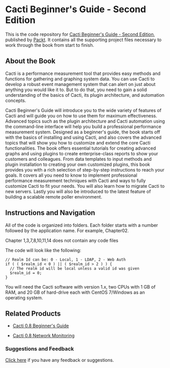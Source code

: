 # Cacti Beginner's Guide - Second Edition
This is the code repository for [Cacti Beginner's Guide - Second Edition](https://www.packtpub.com/networking-and-servers/cacti-beginners-guide-second-edition?utm_source=github&utm_medium=repository&utm_campaign=9781788299183), published by [Packt](https://www.packtpub.com/?utm_source=github). It contains all the supporting project files necessary to work through the book from start to finish.
## About the Book
Cacti is a performance measurement tool that provides easy methods and functions for gathering and graphing system data. You can use Cacti to develop a robust event management system that can alert on just about anything you would like it to. But to do that, you need to gain a solid understanding of the basics of Cacti, its plugin architecture, and automation concepts.

Cacti Beginner's Guide will introduce you to the wide variety of features of Cacti and will guide you on how to use them for maximum effectiveness. Advanced topics such as the plugin architecture and Cacti automation using the command-line interface will help you build a professional performance measurement system. Designed as a beginner's guide, the book starts off with the basics of installing and using Cacti, and also covers the advanced topics that will show you how to customize and extend the core Cacti functionalities. The book offers essential tutorials for creating advanced graphs and using plugins to create enterprise-class reports to show your customers and colleagues. From data templates to input methods and plugin installation to creating your own customized plugins, this book provides you with a rich selection of step-by-step instructions to reach your goals. It covers all you need to know to implement professional performance measurement techniques with Cacti and ways to fully customize Cacti to fit your needs. You will also learn how to migrate Cacti to new servers. Lastly you will also be introduced to the latest feature of building a scalable remote poller environment.
## Instructions and Navigation
All of the code is organized into folders. Each folder starts with a number followed by the application name. For example, Chapter02.

Chapter 1,3,7,8,10,11,14 does not contain any code files

The code will look like the following:
```
// Realm Id can be: 0 - Local, 1 - LDAP, 2 - Web Auth
if ( ( $realm_id < 0 ) || ( $realm_id > 2 ) ) {
  // The realm id will be local unless a valid id was given
  $realm_id = 0;
}
```

You will need the Cacti software with version 1.x, two CPUs with 1 GB of RAM, and 20 GB of hard-drive each with CentOS 7/Windows as an operating system.

## Related Products
* [Cacti 0.8 Beginner's Guide](https://www.packtpub.com/networking-and-servers/cacti-08-beginners-guide?utm_source=github&utm_medium=repository&utm_campaign=9781849513920)

* [Cacti 0.8 Network Monitoring](https://www.packtpub.com/networking-and-servers/cacti-08-network-monitoring?utm_source=github&utm_medium=repository&utm_campaign=9781847195968)

### Suggestions and Feedback
[Click here](https://docs.google.com/forms/d/e/1FAIpQLSe5qwunkGf6PUvzPirPDtuy1Du5Rlzew23UBp2S-P3wB-GcwQ/viewform) if you have any feedback or suggestions.

